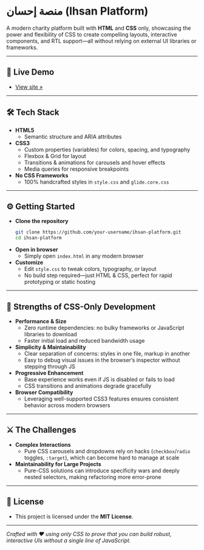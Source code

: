 # منصة إحسان (Ihsan Platform)

A modern charity platform built with **HTML** and **CSS** only, showcasing the power and flexibility of CSS to create compelling layouts, interactive components, and RTL support—all without relying on external UI libraries or frameworks.

---

## 🚀 Live Demo

- [View site »](https://spiffy-rolypoly-3f2f88.netlify.app/)

---

## 🛠️ Tech Stack

- **HTML5**  
    - Semantic structure and ARIA attributes  
- **CSS3**  
    - Custom properties (variables) for colors, spacing, and typography  
    - Flexbox & Grid for layout  
    - Transitions & animations for carousels and hover effects  
    - Media queries for responsive breakpoints  
- **No CSS Frameworks**  
    - 100% handcrafted styles in `style.css` and `glide.core.css`

---

## ⚙️ Getting Started

- **Clone the repository**  
    ```bash
    git clone https://github.com/your-username/ihsan-platform.git
    cd ihsan-platform
    ```
- **Open in browser**  
    - Simply open `index.html` in any modern browser  
- **Customize**  
    - Edit `style.css` to tweak colors, typography, or layout  
    - No build step required—just HTML & CSS, perfect for rapid prototyping or static hosting

---

## 💪 Strengths of CSS-Only Development

- **Performance & Size**  
    - Zero runtime dependencies: no bulky frameworks or JavaScript libraries to download  
    - Faster initial load and reduced bandwidth usage  
- **Simplicity & Maintainability**  
    - Clear separation of concerns: styles in one file, markup in another  
    - Easy to debug visual issues in the browser’s inspector without stepping through JS  
- **Progressive Enhancement**  
    - Base experience works even if JS is disabled or fails to load  
    - CSS transitions and animations degrade gracefully  
- **Browser Compatibility**  
    - Leveraging well-supported CSS3 features ensures consistent behavior across modern browsers

---

## ⚔️ The Challenges

- **Complex Interactions**  
    - Pure CSS carousels and dropdowns rely on hacks (`checkbox`/`radio` toggles, `:target`), which can become hard to manage at scale  
- **Maintainability for Large Projects**  
    - Pure-CSS solutions can introduce specificity wars and deeply nested selectors, making refactoring more error-prone

---


## 📝 License

- This project is licensed under the **MIT License**.

---

_Crafted with ❤️ using only CSS to prove that you can build robust, interactive UIs without a single line of JavaScript._  
